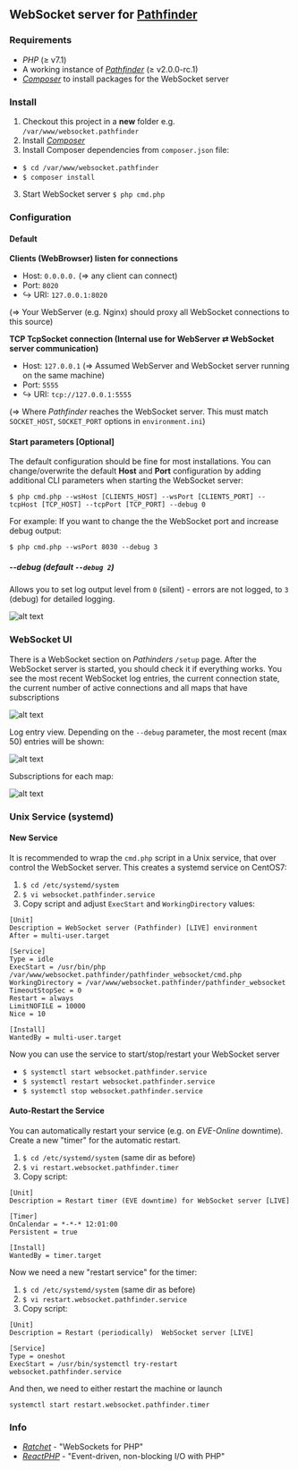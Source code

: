 ## WebSocket server for [Pathfinder](https://github.com/exodus4d/pathfinder)

### Requirements
- _PHP_ (≥ v7.1)
- A working instance of *[Pathfinder](https://github.com/exodus4d/pathfinder)* (≥ v2.0.0-rc.1)
- [_Composer_](https://getcomposer.org/download/) to install packages for the WebSocket server

### Install
1. Checkout this project in a **new** folder e.g. `/var/www/websocket.pathfinder`
1. Install [_Composer_](https://getcomposer.org/download/)
2. Install Composer dependencies from `composer.json` file:
  - `$ cd /var/www/websocket.pathfinder`
  - `$ composer install`
3. Start WebSocket server `$ php cmd.php`
 
### Configuration

#### Default

**Clients (WebBrowser) listen for connections**
- Host: `0.0.0.0.` (=> any client can connect)
- Port: `8020`
- ↪ URI: `127.0.0.1:8020` 

(=> Your WebServer (e.g. Nginx) should proxy all WebSocket connections to this source)

**TCP TcpSocket connection (Internal use for WebServer ⇄ WebSocket server communication)**
- Host: `127.0.0.1` (=> Assumed WebServer and WebSocket server running on the same machine)
- Port: `5555`
- ↪ URI: `tcp://127.0.0.1:5555` 

(=> Where _Pathfinder_ reaches the WebSocket server. This must match `SOCKET_HOST`, `SOCKET_PORT` options in `environment.ini`)
 
#### Start parameters [Optional]

The default configuration should be fine for most installations. 
You can change/overwrite the default **Host** and **Port** configuration by adding additional CLI parameters when starting the WebSocket server:

`$ php cmd.php --wsHost [CLIENTS_HOST] --wsPort [CLIENTS_PORT] --tcpHost [TCP_HOST] --tcpPort [TCP_PORT] --debug 0`
 
 For example: If you want to change the the WebSocket port and increase debug output:
 
 `$ php cmd.php --wsPort 8030 --debug 3`
 
##### --debug (default `--debug 2`)

Allows you to set log output level from `0` (silent) - errors are not logged, to `3` (debug) for detailed logging.

![alt text](https://i.imgur.com/KfNF4lk.png)

### WebSocket UI

There is a WebSocket section on _Pathinders_ `/setup` page. After the WebSocket server is started, you should check it if everything works.
You see the most recent WebSocket log entries, the current connection state, the current number of active connections and all maps that have subscriptions

![alt text](https://i.imgur.com/dDUrnx2.png)

Log entry view. Depending on the `--debug` parameter, the most recent (max 50) entries will be shown:

![alt text](https://i.imgur.com/LIn9aNm.png)

Subscriptions for each map:

![alt text](https://i.imgur.com/fANYwho.gif)

### Unix Service (systemd)

#### New Service
It is recommended to wrap the `cmd.php` script in a Unix service, that over control the WebSocket server.
This creates a systemd service on CentOS7:
1. `$ cd /etc/systemd/system`
2. `$ vi websocket.pathfinder.service`
3. Copy script and adjust `ExecStart` and `WorkingDirectory` values:

```
[Unit]
Description = WebSocket server (Pathfinder) [LIVE] environment
After = multi-user.target

[Service]
Type = idle
ExecStart = /usr/bin/php /var/www/websocket.pathfinder/pathfinder_websocket/cmd.php
WorkingDirectory = /var/www/websocket.pathfinder/pathfinder_websocket
TimeoutStopSec = 0
Restart = always
LimitNOFILE = 10000
Nice = 10

[Install]
WantedBy = multi-user.target
```

Now you can use the service to start/stop/restart your WebSocket server
- `$ systemctl start websocket.pathfinder.service`
- `$ systemctl restart websocket.pathfinder.service`
- `$ systemctl stop websocket.pathfinder.service`

#### Auto-Restart the Service
You can automatically restart your service (e.g. on _EVE-Online_ downtime). Create a new "timer" for the automatic restart.
1. `$ cd /etc/systemd/system` (same dir as before)
2. `$ vi restart.websocket.pathfinder.timer`
3. Copy script:

```
[Unit]
Description = Restart timer (EVE downtime) for WebSocket server [LIVE]

[Timer]
OnCalendar = *-*-* 12:01:00
Persistent = true

[Install]
WantedBy = timer.target
```
Now we need a new "restart service" for the timer:
1. `$ cd /etc/systemd/system` (same dir as before)
2. `$ vi restart.websocket.pathfinder.service`
3. Copy script:

```
[Unit]
Description = Restart (periodically)  WebSocket server [LIVE]

[Service]
Type = oneshot
ExecStart = /usr/bin/systemctl try-restart websocket.pathfinder.service
```
And then, we need to either restart the machine or launch
```
systemctl start restart.websocket.pathfinder.timer
```
### Info
- [*Ratchet*](http://socketo.me) - "WebSockets for PHP"
- [*ReactPHP*](https://reactphp.org) - "Event-driven, non-blocking I/O with PHP"
